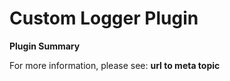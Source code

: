 # **Custom Logger** Plugin

**Plugin Summary**

For more information, please see: **url to meta topic**

